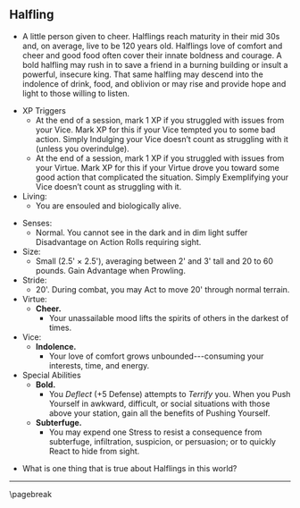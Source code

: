 ## Halfling

- A little person given to cheer. Halflings reach maturity in their mid 30s and, on average, live to be 120 years old. Halflings love of comfort and cheer and good food often cover their innate boldness and courage. A bold halfling may rush in to save a friend in a burning building or insult a powerful, insecure king. That same halfling may descend into the indolence of drink, food, and oblivion or may rise and provide hope and light to those willing to listen.
* XP Triggers
    * At the end of a session, mark 1 XP if you struggled with issues from your Vice. Mark XP for this if your Vice tempted you to some bad action. Simply Indulging your Vice doesn’t count as struggling with it (unless you overindulge).
    * At the end of a session, mark 1 XP if you struggled with issues from your Virtue. Mark XP for this if your Virtue drove you toward some good action that complicated the situation. Simply Exemplifying your Vice doesn’t count as struggling with it.
* Living:
    * You are ensouled and biologically alive.
- Senses:
    - Normal. You cannot see in the dark and in dim light suffer Disadvantage on Action Rolls requiring sight.
- Size:
    - Small (2.5' × 2.5'), averaging between 2' and 3' tall and 20 to 60 pounds. Gain Advantage when Prowling.
- Stride:
    - 20'. During combat, you may Act to move 20' through normal terrain.
- Virtue:
    - **Cheer.**
        - Your unassailable mood lifts the spirits of others in the darkest of times.
- Vice:
    - **Indolence.**
        - Your love of comfort grows unbounded---consuming your interests, time, and energy.
- Special Abilities
    - **Bold.**
        - You *Deflect* (+5 Defense) attempts to *Terrify* you. When you Push Yourself in awkward, difficult, or social situations with those above your station, gain all the benefits of Pushing Yourself.
    - **Subterfuge.**
        - You may expend one Stress to resist a consequence from subterfuge, infiltration, suspicion, or persuasion; or to quickly React to hide from sight.
* What is one thing that is true about Halflings in this world?

* * * * * * * * * * * * * * * * * * * * * * * * * * * * * * * * * * * * * * * *

\pagebreak
